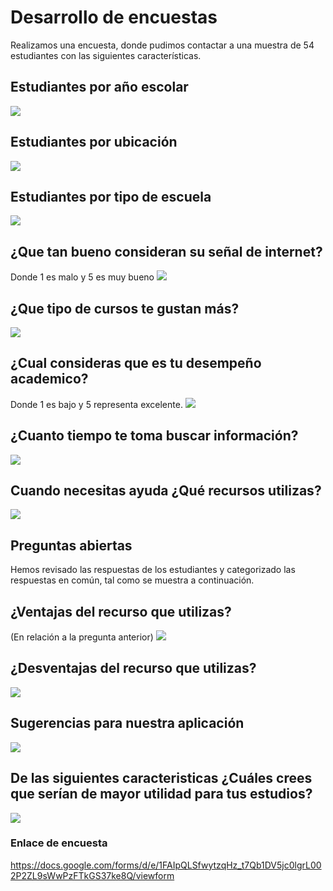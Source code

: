 # Desarrollo de encuestas
Realizamos una encuesta, donde pudimos contactar a una muestra de 54 estudiantes con las siguientes características.
## Estudiantes por año escolar
![](images/encuestas/estudiantes_por_anio.png)

## Estudiantes por ubicación
![](images/encuestas/estudiantes_por_ubicacion.png)

## Estudiantes por tipo de escuela
![](images/encuestas/estudiantes_por_tipo_escuela.png)

## ¿Que tan bueno consideran su señal de internet?
Donde 1 es malo y 5 es muy bueno
![](images/encuestas/estudiantes_senal_internet.png)

## ¿Que tipo de cursos te gustan más?
![](images/encuestas/estudiantes_preferencias.png)

## ¿Cual consideras que es tu desempeño academico?
Donde 1 es bajo y 5 representa excelente.
![](images/encuestas/estudiantes_desempenio.png)

## ¿Cuanto tiempo te toma buscar información?
![](images/encuestas/estudiantes_tiempo_busqueda.png)

## Cuando necesitas ayuda ¿Qué recursos utilizas?
![](images/encuestas/estudiantes_recursos_usados.png)

## Preguntas abiertas
Hemos revisado las respuestas de los estudiantes y categorizado las respuestas en común, tal como se muestra a continuación.
## ¿Ventajas del recurso que utilizas?
(En relación a la pregunta anterior)
![](images/encuestas/tabla_ventajas_recursos.png)

## ¿Desventajas del recurso que utilizas?
![](images/encuestas/tabla_desventajas_recursos.png)

## Sugerencias para nuestra aplicación
![](images/encuestas/tabla_sugerencias.png)

## De las siguientes caracteristicas ¿Cuáles crees que serían de mayor utilidad para tus estudios?
![](images/encuestas/caracteristicas_utiles.png)


### Enlace de encuesta
https://docs.google.com/forms/d/e/1FAIpQLSfwytzqHz_t7Qb1DV5jc0lgrL002P2ZL9sWwPzFTkGS37ke8Q/viewform

